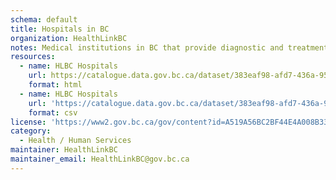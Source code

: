```yaml
---
schema: default
title: Hospitals in BC
organization: HealthLinkBC
notes: Medical institutions in BC that provide diagnostic and treatment services for people whose illnesses or injuries require that they occupy a bed for at least one night. Hospitals can be distinguished by the level of care they offer (general acute, subacute, extended acute care) and the medical conditions in which they may specialize (specialty hospitals).
resources:
  - name: HLBC Hospitals
    url: https://catalogue.data.gov.bc.ca/dataset/383eaf98-afd7-436a-9556-67ecf14f64a7
    format: html
  - name: HLBC Hospitals
    url: 'https://catalogue.data.gov.bc.ca/dataset/383eaf98-afd7-436a-9556-67ecf14f64a7/resource/5ff82cf4-0448-4063-804a-7321f0f2b4c6/download/hlbc_hospitals.csv'
    format: csv
license: 'https://www2.gov.bc.ca/gov/content?id=A519A56BC2BF44E4A008B33FCF527F61'
category:
  - Health / Human Services
maintainer: HealthLinkBC
maintainer_email: HealthLinkBC@gov.bc.ca
---
```

